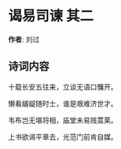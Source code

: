 # 谒易司谏  其二

**作者**: 刘过

## 诗词内容

十载长安五往来，立谈无语口慵开。

懒看龌龊随时士，谁是艰难济世才。

韦布岂无堪将相，庙堂未易贱蒿莱。

上书欲谒平章去，光范门前肯自媒。


